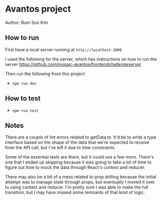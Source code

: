 # Avantos project
Author: Bum Soo Kim
## How to run
First have a local server running at `http://localhost:3000`

I used the following for the server, which has instructions on how to run the server
https://github.com/mosaic-avantos/frontendchallengeserver

Then run the following from this project:
- `npm run dev`

## How to test
- `npm run test`

## Notes
There are a couple of lint errors related to getData.ts. It'd be to write a type interface based on the shape of the data that we're expected to receive from the API call, but I've left it due to time constraints.

Some of the essential tests are there, but it could use a few more. There's one that I ended up skipping because it was going to take a lot of time to figure out how to mock the data through React's context and reducer.

There may also be a bit of a mess related to prop drilling because the initial attempt was to manage state through props, but eventually I moved it over to using context and reducer. I'm pretty sure I was able to make the full transition, but I may have missed some remnants of that kind of logic.
